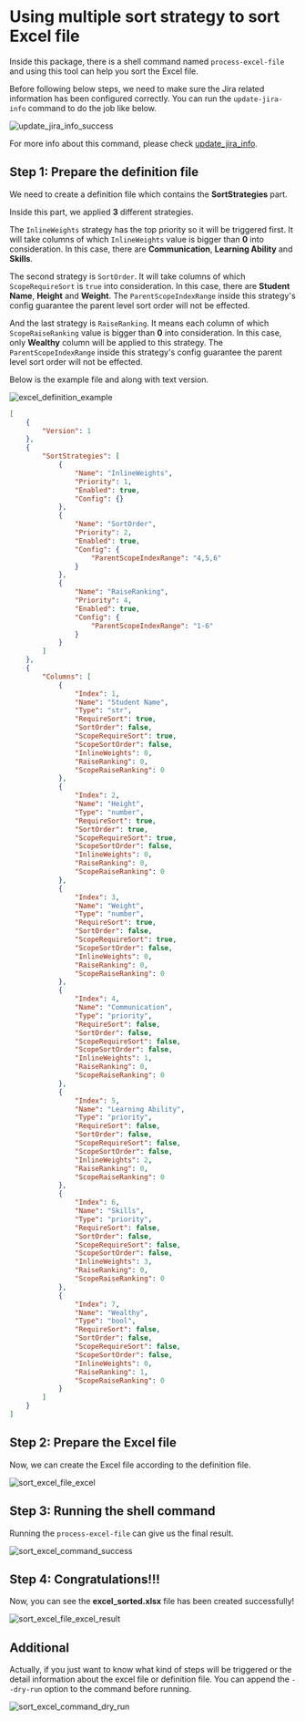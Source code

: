 # Using multiple sort strategy to sort Excel file

Inside this package, there is a shell command named `process-excel-file` and using this tool can help you sort the Excel file.

Before following below steps, we need to make sure the Jira related information has been configured correctly.
You can run the `update-jira-info` command to do the job like below.

![update_jira_info_success](../_static/image/quick_start/update_jira_info_success.png)

For more info about this command, please check [update_jira_info](../reference/update_jira_info.md).

## Step 1: Prepare the definition file

We need to create a definition file which contains the **SortStrategies** part. 

Inside this part, we applied **3** different strategies.

The `InlineWeights` strategy has the top priority so it will be triggered first. It will take columns of which `InlineWeights` value is bigger than **0** into consideration.
In this case, there are **Communication**, **Learning Ability** and **Skills**.

The second strategy is `SortOrder`. It will take columns of which `ScopeRequireSort` is `true` into consideration.
In this case, there are **Student Name**, **Height** and **Weight**. 
The `ParentScopeIndexRange` inside this strategy's config guarantee the parent level sort order will not be effected.

And the last strategy is `RaiseRanking`. It means each column of which `ScopeRaiseRanking` value is bigger than **0** into consideration.
In this case, only **Wealthy** column will be applied to this strategy.
The `ParentScopeIndexRange` inside this strategy's config guarantee the parent level sort order will not be effected.

Below is the example file and along with text version.

![excel_definition_example](../_static/image/quick_start/sort_excel_file/sort_excel_file_excel_definition.png)

```json
[
	{
		"Version": 1
	},
	{
		"SortStrategies": [
            {
                "Name": "InlineWeights",
                "Priority": 1,
                "Enabled": true,
                "Config": {}
            },
            {
                "Name": "SortOrder",
                "Priority": 2,
                "Enabled": true,
                "Config": {
					"ParentScopeIndexRange": "4,5,6"
				}
            },
            {
                "Name": "RaiseRanking",
                "Priority": 4,
                "Enabled": true,
                "Config": {
                    "ParentScopeIndexRange": "1-6"
                }
            }
        ]
	},
    {
        "Columns": [
			{
                "Index": 1,
                "Name": "Student Name",
                "Type": "str",
                "RequireSort": true,
                "SortOrder": false,
                "ScopeRequireSort": true,
                "ScopeSortOrder": false,
                "InlineWeights": 0,
                "RaiseRanking": 0,
                "ScopeRaiseRanking": 0
            },
            {
                "Index": 2,
                "Name": "Height",
                "Type": "number",
                "RequireSort": true,
                "SortOrder": true,
                "ScopeRequireSort": true,
                "ScopeSortOrder": false,
                "InlineWeights": 0,
                "RaiseRanking": 0,
                "ScopeRaiseRanking": 0
            },
            {
                "Index": 3,
                "Name": "Weight",
                "Type": "number",
                "RequireSort": true,
                "SortOrder": false,
                "ScopeRequireSort": true,
                "ScopeSortOrder": false,
                "InlineWeights": 0,
                "RaiseRanking": 0,
                "ScopeRaiseRanking": 0
            },
			{
                "Index": 4,
                "Name": "Communication",
                "Type": "priority",
                "RequireSort": false,
                "SortOrder": false,
                "ScopeRequireSort": false,
                "ScopeSortOrder": false,
                "InlineWeights": 1,
                "RaiseRanking": 0,
                "ScopeRaiseRanking": 0
            },
			{
                "Index": 5,
                "Name": "Learning Ability",
                "Type": "priority",
                "RequireSort": false,
                "SortOrder": false,
                "ScopeRequireSort": false,
                "ScopeSortOrder": false,
                "InlineWeights": 2,
                "RaiseRanking": 0,
                "ScopeRaiseRanking": 0
            },
			{
                "Index": 6,
                "Name": "Skills",
                "Type": "priority",
                "RequireSort": false,
                "SortOrder": false,
                "ScopeRequireSort": false,
                "ScopeSortOrder": false,
                "InlineWeights": 3,
                "RaiseRanking": 0,
                "ScopeRaiseRanking": 0
            },
			{
                "Index": 7,
                "Name": "Wealthy",
                "Type": "bool",
                "RequireSort": false,
                "SortOrder": false,
                "ScopeRequireSort": false,
                "ScopeSortOrder": false,
                "InlineWeights": 0,
                "RaiseRanking": 1,
                "ScopeRaiseRanking": 0
            }
        ]
    }
]
```

## Step 2: Prepare the Excel file

Now, we can create the Excel file according to the definition file.

![sort_excel_file_excel](../_static/image/quick_start/sort_excel_file/sort_excel_file_excel.png)

## Step 3: Running the shell command

Running the `process-excel-file` can give us the final result.

![sort_excel_command_success](../_static/image/quick_start/sort_excel_file/sort_excel_command_success.png)

## Step 4: Congratulations!!!

Now, you can see the **excel_sorted.xlsx** file has been created successfully!

![sort_excel_file_excel_result](../_static/image/quick_start/sort_excel_file/sort_excel_file_excel_result.png)

## Additional

Actually, if you just want to know what kind of steps will be triggered or the detail information about the excel file or definition file.
You can append the `--dry-run` option to the command before running.

![sort_excel_command_dry_run](../_static/image/quick_start/sort_excel_file/sort_excel_command_dry_run.png)